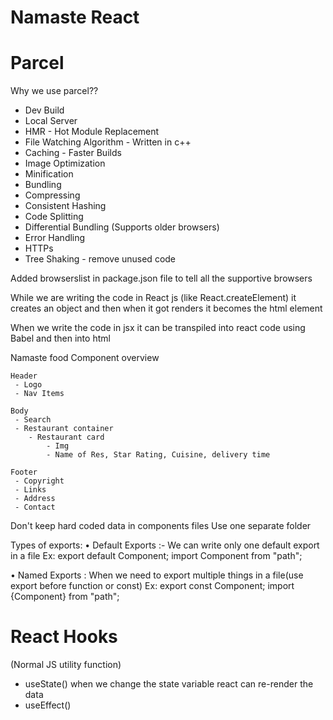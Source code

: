 # Namaste React


# Parcel
Why we use parcel??
 - Dev Build
 - Local Server
 - HMR - Hot Module Replacement
 - File Watching Algorithm - Written in c++
 - Caching - Faster Builds
 - Image Optimization
 - Minification
 - Bundling
 - Compressing
 - Consistent Hashing
 - Code Splitting
 - Differential Bundling (Supports older browsers)
 - Error Handling
 - HTTPs
 - Tree Shaking - remove unused code 

 Added browserslist in package.json file to tell all the supportive browsers

 While we are writing the code in React js (like React.createElement) it creates an object and then when it got renders it becomes the html element

 When we write the code in jsx it can be transpiled into react code using Babel and then into html


 Namaste food
 Component overview

    Header
     - Logo
     - Nav Items
    
    Body
     - Search
     - Restaurant container
        - Restaurant card
            - Img
            - Name of Res, Star Rating, Cuisine, delivery time
    
    Footer
     - Copyright
     - Links
     - Address
     - Contact


Don't keep hard coded data in components files
Use one separate folder


Types of exports:
• Default Exports :- We can write only one default export in a file
    Ex: export default Component;
    import Component from "path";

• Named Exports : When we need to export multiple things in a file(use export before function or const)
    Ex: export const Component;
    import {Component} from "path";


# React Hooks

 (Normal JS utility function)

- useState()
    when we change the state variable react can re-render the data
- useEffect()
